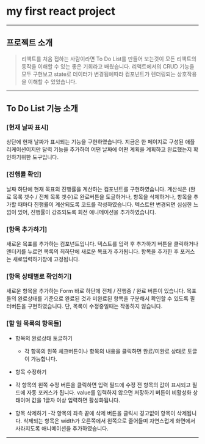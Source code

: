 # my first react project

------------

## 프로젝트 소개
> 리액트를 처음 접하는 사람이라면 To Do List를 만들어 보는것이 모든 리액트의 동작을 이해할 수 있는 좋은 기회라고 배웠습니다.
> 리액트에서의 CRUD 기능을 모두 구현보고 state로 데이터가 변경됨에따라 컴포넌트가 렌더링되는 상호작용을 이해할 수 있었습니다.

------------

## To Do List 기능 소개
### [현재 날짜 표시]

  상단에 현재 날짜가 표시되는 기능을 구현하였습니다.
  지금은 한 페이지로 구성된 애플리케이션이지만 달력 기능을 추가하여 어떤 날짜에 어떤 계획을 계획하고 완료했는지 확인하기위한 도구입니다.


### [진행률 확인]

  날짜 하단에 현재 목표의 진행률을 계산하는 컴포넌트를 구현하였습니다.
  계산식은 (완료 목록 갯수 / 전체 목록 갯수)로 완료버튼을 토글하거나, 항목을 삭제하거나, 항목을 추가할 때마다 진행률이 계산되도록 코드를 작성하였습니다.
  텍스트만 변경되면 심심한 느낌이 있어, 진행률이 강조되도록 회전 애니메이션을 추가하였습니다.


### [항목 추가하기]

  새로운 목표를 추가하는 컴포넌트입니다. 
  텍스트를 입력 후 추가하기 버튼을 클릭하거나 엔터키를 누르면 목록의 최하단에 새로운 목표가 추가됩니다.
  항목을 추가한 후 포커스는 새로입력하기창에 고정됩니다.


### [항목 상태별로 확인하기]

  새로운 항목을 추가하는 Form 바로 하단에 전체 / 진행중 / 완료 버튼이 있습니다.
  목표들의 완료상태를 기준으로 완료된 것과 미완료된 항목을 구분해서 확인할 수 있도록 필터버튼을 구현하였습니다.
  단, 목록이 수정중일때는 작동하지 않습니다.


### [할 일 목록의 항목들]

  - 항목의 완료상태 토글하기
    - 각 항목의 왼쪽 체크버튼이나 항목의 내용을 클릭하면 완료/미완료 상태로 토글이 가능합니다.

  - 항목 수정하기
   - 각 항목의 왼쪽 수정 버튼을 클릭하면 입력 필드에 수정 전 항목의 값이 표시되고 필드에 자동 포커스가 됩니다. value를 입력하지 않으면 저장하기 버튼이 비활성화 상태이며 값을 1글자 이상 입력하면 활성화됩니다.

  - 항목 삭제하기
    -각 항목의 좌측 끝에 삭제 버튼을 클릭시 경고없이 항목이 삭제됩니다.
    삭제되는 항목은 width가 오른쪽에서 왼쪽으로 줄어들며 자연스럽게 화면에서 사라지도록 애니메이션을 추가하였습니다.


------------
  